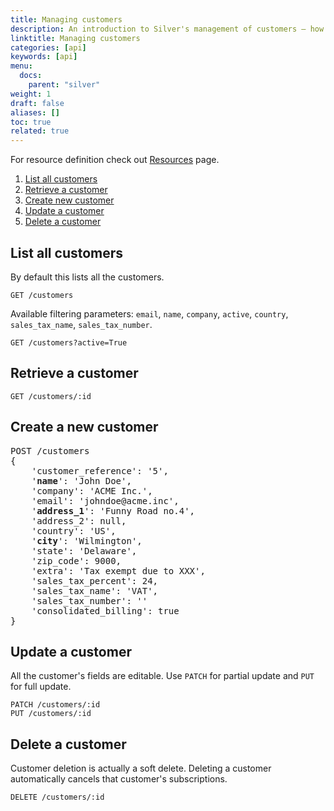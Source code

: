 ```yaml
---
title: Managing customers
description: An introduction to Silver's management of customers — how to retrieve a customer, filtering options, as well as create, update or delete operations.
linktitle: Managing customers
categories: [api]
keywords: [api]
menu:
  docs:
    parent: "silver"
weight: 1
draft: false
aliases: []
toc: true
related: true
---
```


For resource definition check out [Resources](Resources#customer) page.

1. [List all customers](#list-all-customers)
2. [Retrieve a customer](#retrieve-a-customer)
3. [Create new customer](#create-a-new-customer)
4. [Update a customer](#update-a-customer)
5. [Delete a customer](#delete-a-customer)

## List all customers
By default this lists all the customers.
```
GET /customers
```
Available filtering parameters: `email`, `name`, `company`, `active`, `country`, `sales_tax_name`, `sales_tax_number`.
```
GET /customers?active=True
```
## Retrieve a customer

```
GET /customers/:id
```

## Create a new customer
<pre>
POST /customers
{
    'customer_reference': '5',
    '<b>name</b>': 'John Doe',
    'company': 'ACME Inc.',
    'email': 'johndoe@acme.inc',
    '<b>address_1</b>': 'Funny Road no.4',
    'address_2': null,
    'country': 'US',
    '<b>city</b>': 'Wilmington',
    'state': 'Delaware',
    'zip_code': 9000,
    'extra': 'Tax exempt due to XXX',
    'sales_tax_percent': 24,
    'sales_tax_name': 'VAT',
    'sales_tax_number': ''
    'consolidated_billing': true
}
</pre>

## Update a customer
All the customer's fields are editable. Use `PATCH` for partial update and `PUT` for full update.
```
PATCH /customers/:id
PUT /customers/:id
```

## Delete a customer
Customer deletion is actually a soft delete. Deleting a customer automatically cancels that customer's subscriptions.
```
DELETE /customers/:id
```
